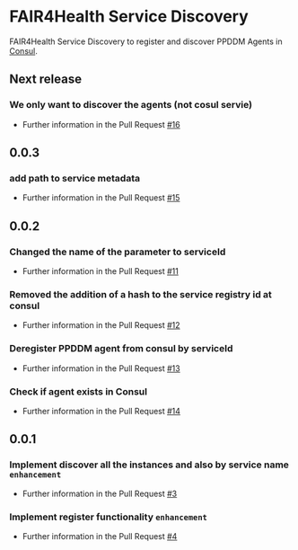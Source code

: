 # FAIR4Health Service Discovery

FAIR4Health Service Discovery to register and discover PPDDM Agents in [Consul](https://www.consul.io/). 

## Next release
### We only want to discover the agents (not cosul servie)  
* Further information in the Pull Request [#16](https://github.com/fair4health/service-discovery/pull/16)
## 0.0.3
### add path to service metadata  
* Further information in the Pull Request [#15](https://github.com/fair4health/service-discovery/pull/15)
## 0.0.2
### Changed the name of the parameter to serviceId  
* Further information in the Pull Request [#11](https://github.com/fair4health/service-discovery/pull/11)
### Removed the addition of a hash to the service registry id at consul  
* Further information in the Pull Request [#12](https://github.com/fair4health/service-discovery/pull/12)
### Deregister PPDDM agent from consul by serviceId  
* Further information in the Pull Request [#13](https://github.com/fair4health/service-discovery/pull/13)
### Check if agent exists in Consul  
* Further information in the Pull Request [#14](https://github.com/fair4health/service-discovery/pull/14)
## 0.0.1
### Implement discover all the instances and also by service name    `enhancement`  
* Further information in the Pull Request [#3](https://github.com/fair4health/service-discovery/pull/3)
### Implement register functionality    `enhancement`  
* Further information in the Pull Request [#4](https://github.com/fair4health/service-discovery/pull/4)
